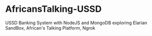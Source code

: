 # AfricansTalking-USSD
USSD Banking System with NodeJS and MongoDB exploring Elarian SandBox, African's Talking Platform, Ngrok
